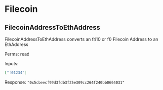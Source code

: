 # Filecoin

## FilecoinAddressToEthAddress

FilecoinAddressToEthAddress converts an f410 or f0 Filecoin Address to an EthAddress

Perms: read

Inputs:

```json
["f01234"]
```

Response: `"0x5cbeecf99d3fdb3f25e309cc264f240bb0664031"`
